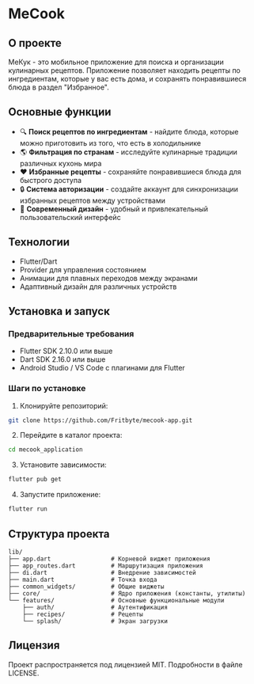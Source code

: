 # MeCook

## О проекте

МеКук - это мобильное приложение для поиска и организации кулинарных рецептов. Приложение позволяет находить рецепты по ингредиентам, которые у вас есть дома, и сохранять понравившиеся блюда в раздел "Избранное".

## Основные функции

- 🔍 **Поиск рецептов по ингредиентам** - найдите блюда, которые можно приготовить из того, что есть в холодильнике
- 🌎 **Фильтрация по странам** - исследуйте кулинарные традиции различных кухонь мира
- ❤️ **Избранные рецепты** - сохраняйте понравившиеся блюда для быстрого доступа
- 🔒 **Система авторизации** - создайте аккаунт для синхронизации избранных рецептов между устройствами
- 🎨 **Современный дизайн** - удобный и привлекательный пользовательский интерфейс

## Технологии

- Flutter/Dart
- Provider для управления состоянием
- Анимации для плавных переходов между экранами
- Адаптивный дизайн для различных устройств

## Установка и запуск

### Предварительные требования

- Flutter SDK 2.10.0 или выше
- Dart SDK 2.16.0 или выше
- Android Studio / VS Code с плагинами для Flutter

### Шаги по установке

1. Клонируйте репозиторий:
```bash
git clone https://github.com/Fritbyte/mecook-app.git
```

2. Перейдите в каталог проекта:
```bash
cd mecook_application
```

3. Установите зависимости:
```bash
flutter pub get
```

4. Запустите приложение:
```bash
flutter run
```

## Структура проекта

```
lib/
├── app.dart                 # Корневой виджет приложения
├── app_routes.dart          # Маршрутизация приложения
├── di.dart                  # Внедрение зависимостей
├── main.dart                # Точка входа
├── common_widgets/          # Общие виджеты
├── core/                    # Ядро приложения (константы, утилиты)
└── features/                # Основные функциональные модули
    ├── auth/                # Аутентификация
    ├── recipes/             # Рецепты
    └── splash/              # Экран загрузки
```

## Лицензия

Проект распространяется под лицензией MIT. Подробности в файле LICENSE.